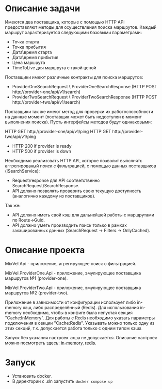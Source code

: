 # Описание задачи

Имеются два поставщика, которые с помощью HTTP API предоставляют методы для осуществления поиска маршрутов.
Каждый маршрут характеризуется следующими базовыми параметрами:
- Точка старта
- Точка прибытия
- Дата\время старта
- Дата\время прибытия
- Цена маршрута
- TimeToLive для маршрута с такой ценой

Поставщики имеют различные контракты для поиска маршрутов:
- ProviderOneSearchRequest \ ProviderOneSearchResponse (HTTP POST http://provider-one/api/v1/search)
- ProviderTwoSearchRequest \ ProviderTwoSearchResponse (HTTP POST http://provider-two/api/v1/search)

Поставщики так же имеют метод для проверки их работоспособности на данные момент (поставщик может быть недоступен в момент выполнения поиска).
Пусть интерфейсы методов будут одинаковыми:

HTTP GET http://provider-one/api/v1/ping
HTTP GET http://provider-two/api/v1/ping
- HTTP 200 if provider is ready
- HTTP 500 if provider is down


Необходимо реализовать HTTP API, которое позволит выполнять аггрегированый поиск с фильтрацией, с помощью данных поставщиков (ISearchService):
- Request\response для API соответственно SearchRequest\SearchResponse.
- API должно позволять проверить свою текущую доступность (аналогично каждому из поставщиков).

Так же:
- API должно иметь свой кэш для дальнейшей работы с маршрутами по Route->Guid.
- API должно уметь производить поиск только в рамках закэшированных данных (SearchRequest -> Filters -> OnlyCached).

# Описание проекта

MixVel.Api - приложение, агрегирующее поиск с фильтрацией.

MixVel.ProviderOne.Api - приложение, эмулирующее поставщика маршрутов №1 (provider-one).

MixVel.ProviderTwo.Api - приложение, эмулирующее поставщика маршрутов №2 (provider-two).

Приложение в зависимости от конфигурации использует либо in-memory кэш, либо распределённый (Redis).
Для использования in-memory необходимо, чтобы в конфиге была непустая секция "Cache:InMemory".
Для работы с Redis необходимо указать параметры подключения в секции "Cache:Redis".
Указывать можно только одну из этих секций, т.к. допускается работа только с одним типом кэша.

Запуск без указания настроек кэша не допускается. Описание настроек можно посмотреть здесь: [in-memory](https://easycaching.readthedocs.io/en/latest/In-Memory/), [redis](https://easycaching.readthedocs.io/en/latest/Redis/).

# Запуск

- Установить docker.
- В директории с .sln запустить `docker compose up` 